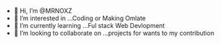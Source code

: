 - 👋 Hi, I’m @MRNOXZ
- 👀 I’m interested in ...Coding  or Making Omlate
- 🌱 I’m currently learning ...Ful stack Web Devlopment
- 💞️ I’m looking to collaborate on ...projects for wants to my contribution

<!---
MRNOXZ/MRNOXZ is a ✨ special ✨ repository because its `README.md` (this file) appears on your GitHub profile.
You can click the Preview link to take a look at your changes.
--->
